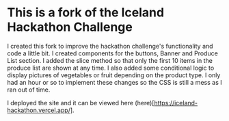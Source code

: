# This is a fork of the Iceland Hackathon Challenge

I created this fork to improve the hackathon challenge's functionality and code a little bit. I created components for the buttons, Banner and Produce List section. I added the slice method so that only the first 10 items in the produce list are shown at any time. I also added some conditional logic to display pictures of vegetables or fruit depending on the product type. I only had an hour or so to implement these changes so the CSS is still a mess as I ran out of time.

I deployed the site and it can be viewed here (here)[https://iceland-hackathon.vercel.app/]. 



